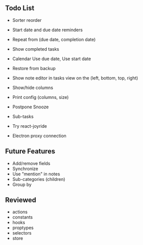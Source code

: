 ## Todo List

* Sorter reorder
* Start date and due date reminders
* Repeat from (due date, completion date)
* Show completed tasks
* Calendar Use due date, Use start date
* Restore from backup
* Show note editor in tasks view on the (left, bottom, top, right)
* Show/hide columns
* Print config (columns, size)

* Postpone Snooze
* Sub-tasks
* Try react-joyride
* Electron proxy connection

## Future Features

* Add/remove fields
* Synchronize
* Use "mention" in notes
* Sub-categories (children)
* Group by

## Reviewed

* actions
* constants
* hooks
* proptypes
* selectors
* store